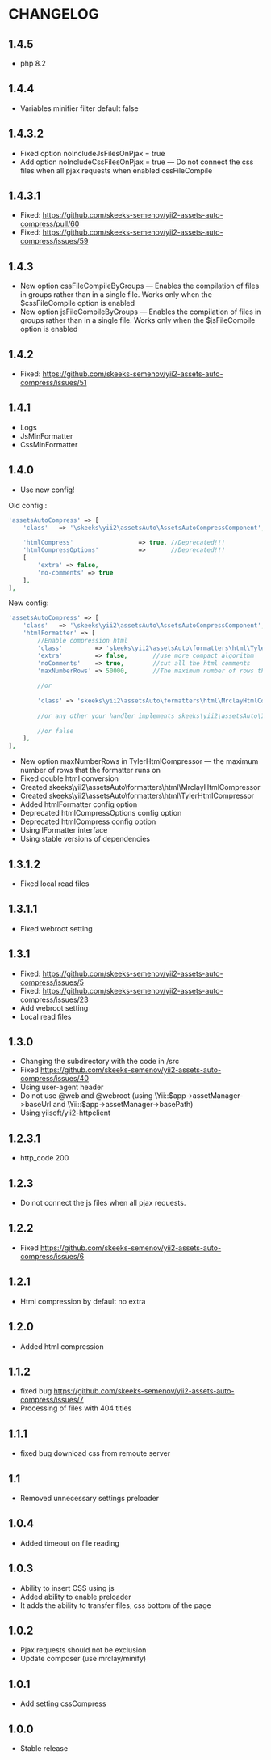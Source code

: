 CHANGELOG
==============

1.4.5
-----------------
 * php 8.2

1.4.4
-----------------
 * Variables minifier filter default false

1.4.3.2
-----------------
 * Fixed option noIncludeJsFilesOnPjax = true
 * Add option noIncludeCssFilesOnPjax = true — Do not connect the css files when all pjax requests when enabled cssFileCompile

1.4.3.1
-----------------
 * Fixed: https://github.com/skeeks-semenov/yii2-assets-auto-compress/pull/60
 * Fixed: https://github.com/skeeks-semenov/yii2-assets-auto-compress/issues/59
 
1.4.3
-----------------
 * New option cssFileCompileByGroups — Enables the compilation of files in groups rather than in a single file. Works only when the $cssFileCompile option is enabled
 * New option jsFileCompileByGroups — Enables the compilation of files in groups rather than in a single file. Works only when the $jsFileCompile option is enabled
 
1.4.2
-----------------
 * Fixed: https://github.com/skeeks-semenov/yii2-assets-auto-compress/issues/51
 
1.4.1
-----------------
 * Logs
 * JsMinFormatter
 * CssMinFormatter
 
1.4.0
-----------------
 * Use new config!
 
Old config :
```php
'assetsAutoCompress' => [
    'class'   => '\skeeks\yii2\assetsAuto\AssetsAutoCompressComponent',
    
    'htmlCompress'                  => true, //Deprecated!!!       
    'htmlCompressOptions'           =>       //Deprecated!!!       
    [
        'extra' => false,      
        'no-comments' => true 
    ],   
],
```

New config:
```php
'assetsAutoCompress' => [
    'class'   => '\skeeks\yii2\assetsAuto\AssetsAutoCompressComponent',
    'htmlFormatter' => [
        //Enable compression html
        'class'         => 'skeeks\yii2\assetsAuto\formatters\html\TylerHtmlCompressor',
        'extra'         => false,       //use more compact algorithm
        'noComments'    => true,        //cut all the html comments
        'maxNumberRows' => 50000,       //The maximum number of rows that the formatter runs on
    
        //or
    
        'class' => 'skeeks\yii2\assetsAuto\formatters\html\MrclayHtmlCompressor',
    
        //or any other your handler implements skeeks\yii2\assetsAuto\IFormatter interface
    
        //or false
    ],
],
```
 
 * New option maxNumberRows in TylerHtmlCompressor — the maximum number of rows that the formatter runs on
 * Fixed double html conversion
 * Created skeeks\yii2\assetsAuto\formatters\html\MrclayHtmlCompressor
 * Created skeeks\yii2\assetsAuto\formatters\html\TylerHtmlCompressor
 * Added htmlFormatter config option
 * Deprecated htmlCompressOptions config option
 * Deprecated htmlCompress config option
 * Using IFormatter interface
 * Using stable versions of dependencies
 
1.3.1.2
-----------------
 * Fixed local read files
 
1.3.1.1
-----------------
 * Fixed webroot setting
 
1.3.1
-----------------
 * Fixed: https://github.com/skeeks-semenov/yii2-assets-auto-compress/issues/5
 * Fixed: https://github.com/skeeks-semenov/yii2-assets-auto-compress/issues/23
 * Add webroot setting
 * Local read files
 
1.3.0
-----------------
 * Changing the subdirectory with the code in /src
 * Fixed https://github.com/skeeks-semenov/yii2-assets-auto-compress/issues/40
 * Using user-agent header
 * Do not use @web and @webroot (using \Yii::$app->assetManager->baseUrl and \Yii::$app->assetManager->basePath)
 * Using yiisoft/yii2-httpclient
 
1.2.3.1
-----------------
 * http_code 200
 
1.2.3
-----------------
 * Do not connect the js files when all pjax requests.

1.2.2
-----------------
 * Fixed https://github.com/skeeks-semenov/yii2-assets-auto-compress/issues/6

1.2.1
-----------------
 * Html compression by default no extra

1.2.0
-----------------
 * Added html compression

1.1.2
-----------------
 * fixed bug https://github.com/skeeks-semenov/yii2-assets-auto-compress/issues/7
 * Processing of files with 404 titles

1.1.1
-----------------
  * fixed bug download css from remoute server

1.1
-----------------
  * Removed unnecessary settings preloader

1.0.4
-----------------
  * Added timeout on file reading

1.0.3
-----------------
  * Ability to insert CSS using js
  * Added ability to enable preloader
  * It adds the ability to transfer files, css bottom of the page

1.0.2
-----------------
  * Pjax requests should not be exclusion
  * Update composer (use mrclay/minify)
  
1.0.1
-----------------
  * Add setting cssCompress

1.0.0
-----------------
  * Stable release
